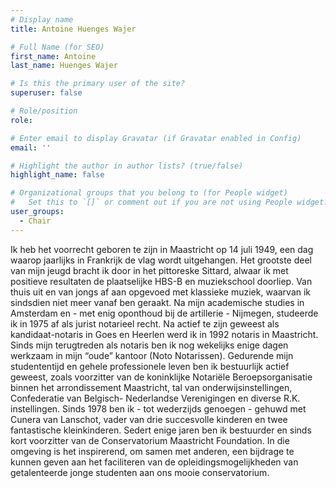 ```yaml
---
# Display name
title: Antoine Huenges Wajer

# Full Name (for SEO)
first_name: Antoine
last_name: Huenges Wajer

# Is this the primary user of the site?
superuser: false

# Role/position
role: 

# Enter email to display Gravatar (if Gravatar enabled in Config)
email: ''

# Highlight the author in author lists? (true/false)
highlight_name: false

# Organizational groups that you belong to (for People widget)
#   Set this to `[]` or comment out if you are not using People widget.
user_groups:
  - Chair
---
```


Ik heb het voorrecht geboren te zijn in Maastricht op 14 juli 1949, een dag waarop jaarlijks in
Frankrijk de vlag wordt uitgehangen.
Het grootste deel van mijn jeugd bracht ik door in het pittoreske Sittard, alwaar ik met
positieve resultaten de plaatselijke HBS-B en muziekschool doorliep.
Van thuis uit en van jongs af aan opgevoed met klassieke muziek, waarvan ik sindsdien niet
meer vanaf ben geraakt.
Na mijn academische studies in Amsterdam en - met enig oponthoud bij de artillerie -
Nijmegen, studeerde ik in 1975 af als jurist notarieel recht. Na actief te zijn geweest als
kandidaat-notaris in Goes en Heerlen werd ik in 1992 notaris in Maastricht. Sinds mijn
terugtreden als notaris ben ik nog wekelijks enige dagen werkzaam in mijn “oude” kantoor
(Noto Notarissen).
Gedurende mijn studententijd en gehele professionele leven ben ik bestuurlijk actief
geweest, zoals voorzitter van de koninklijke Notariële Beroepsorganisatie binnen het
arrondissement Maastricht, tal van onderwijsinstellingen, Confederatie van Belgisch-
Nederlandse Verenigingen en diverse R.K. instellingen.
Sinds 1978 ben ik - tot wederzijds genoegen - gehuwd met Cunera van Lanschot, vader van
drie succesvolle kinderen en twee fantastische kleinkinderen.
Sedert enige jaren ben ik bestuurder en sinds kort voorzitter van de Conservatorium
Maastricht Foundation. In die omgeving is het inspirerend, om samen met anderen, een
bijdrage te kunnen geven aan het faciliteren van de opleidingsmogelijkheden van
getalenteerde jonge studenten aan ons mooie conservatorium.